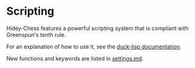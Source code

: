# Scripting

Hidey-Chess features a powerful scripting system that is compliant with Greenspun's tenth rule.

For an explanation of how to use it, see the [duck-lisp documentation](https://github.com/oitzujoey/duck-lisp/blob/master/docs/language.md).

New functions and keywords are listed in [settings.md](settings.md).
